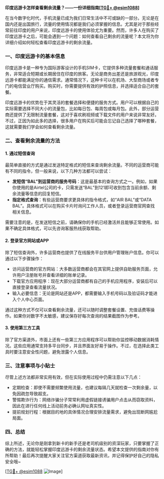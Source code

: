 **印度远游卡怎样查看剩余流量？——一份详细指南[[TG💪+ @esim1088](https://t.me/s/esim1088)]**

在当今数字化时代，手机流量已成为我们日常生活中不可或缺的一部分。无论是在国内还是出国旅行，流量的使用情况都是我们必须掌握的信息。尤其是对于那些经常前往印度的用户来说，印度远游卡的使用体验尤为重要。然而，许多人在购买了印度远游卡之后，可能会遇到一个问题：如何查看自己剩余的流量呢？本文将为你详细介绍如何轻松查看印度远游卡的剩余流量。

### 一、印度远游卡的基本信息

印度远游卡是一种专为国际游客设计的手机SIM卡，它提供多种流量套餐和通话服务，非常适合短期或长期居住在印度的旅客。无论是商务出差还是旅游观光，印度远游卡都能满足你的通信需求。通常情况下，这种卡可以在机场、大型商场或者专门的电信营业厅购买。购买时，你需要提供有效的护照信息，并选择适合自己的套餐。

印度远游卡的优势在于其灵活的套餐选择和便捷的服务方式。用户可以根据自己的实际需要选择不同大小的流量包，比如每日包、每周包或每月包。此外，部分运营商还提供了无限制流量套餐，这对于喜欢刷视频或下载文件的用户来说非常友好。不过，正因为如此多的选择，很多用户在购买后可能会忘记自己选择了哪种套餐，这就需要我们学会如何查看剩余流量。

### 二、查看剩余流量的方法

#### 1. 通过短信查询

最简单直接的方式是通过发送特定格式的短信来查询剩余流量。不同的运营商可能有不同的指令，但一般来说，以下几种方法都可以尝试：

- **发短信“BAL”到运营商的服务号码**：这是最基本的查询方式之一。例如，如果你使用的是Airtel公司的卡，只需发送“BAL”到121即可收到包含当前余额、剩余流量等信息的回复短信。
- **指定格式查询**：有些运营商要求更具体的指令格式，如“AIR BAL”或“DATA BAL”。具体格式可以在购买卡片时询问工作人员，或者登录运营商官网查找相关信息。

需要注意的是，在发送短信之前，请确保你的手机已经激活并且能够正常使用。如果不确定具体格式，可以先咨询客服热线获取帮助。

#### 2. 登录官方网站或APP

除了短信查询外，许多运营商也提供了在线服务平台供用户管理账户信息。你可以通过以下步骤操作：

- 访问运营商的官方网站：大多数运营商都会在其官网上提供自助服务页面，允许用户注册账号并查看详细的账单记录。
- 下载官方应用程序：现在大部分运营商都有自己的手机应用程序，安装后可以直接登录查看流量状况。
- 输入必要信息：无论是网站还是APP，都需要输入手机号码以及验证码才能进入个人中心页面。

通过这种方式不仅可以查看剩余流量，还可以随时调整套餐设置、充值话费等操作。如果你对数字不太敏感，建议保存好每次查询的结果截图作为参考。

#### 3. 使用第三方工具

除了官方渠道外，市面上还有一些第三方应用程序可以帮助你监控移动数据消耗情况。这些应用通常支持多平台同步，并且界面友好易于操作。不过，在选择此类工具时要注意安全性问题，避免泄露个人信息。

### 三、注意事项与小贴士

尽管上述方法都非常实用有效，但在实际使用过程中仍需注意以下几点：

- 定期检查：即使不需要频繁使用流量，也建议每隔几天就检查一次剩余量，以免因疏忽导致超支。
- 警惕欺诈行为：网络诈骗分子常常利用虚假链接诱骗用户点击从而窃取资料，因此在进行任何线上活动前务必确认网址真实性。
- 提前规划行程：根据目的地的具体情况合理安排流量需求，避免出现断网尴尬局面。

### 四、总结

综上所述，无论你是刚拿到新卡的新手还是老司机级别的资深玩家，只要掌握了正确的方法，就能轻松掌握印度远游卡的剩余流量状态。希望本文提供的指南对你有所帮助！最后再次提醒大家关注官方渠道获取最新资讯，并记得保护好自己的隐私安全哦~ 

[[TG💪+ @esim1088](https://t.me/s/esim1088) ![Image](https://i.postimg.cc/4NQfJmqS/Snipaste-2025-05-13-00-14-12.png)]